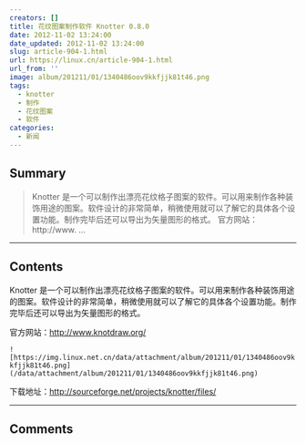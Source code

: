 ```yaml
---
creators: []
title: 花纹图案制作软件 Knotter 0.8.0
date: 2012-11-02 13:24:00
date_updated: 2012-11-02 13:24:00
slug: article-904-1.html
url: https://linux.cn/article-904-1.html
url_from: ''
image: album/201211/01/1340486oov9kkfjjk81t46.png
tags:
  - knotter
  - 制作
  - 花纹图案
  - 软件
categories:
  - 新闻
---
```


## Summary

> Knotter 是一个可以制作出漂亮花纹格子图案的软件。可以用来制作各种装饰用途的图案。软件设计的非常简单，稍微使用就可以了解它的具体各个设置功能。制作完毕后还可以导出为矢量图形的格式。
> 官方网站：http://www. ...

***

<!-- more -->

## Contents

Knotter 是一个可以制作出漂亮花纹格子图案的软件。可以用来制作各种装饰用途的图案。软件设计的非常简单，稍微使用就可以了解它的具体各个设置功能。制作完毕后还可以导出为矢量图形的格式。

官方网站：<http://www.knotdraw.org/>

`![https://img.linux.net.cn/data/attachment/album/201211/01/1340486oov9kkfjjk81t46.png](/data/attachment/album/201211/01/1340486oov9kkfjjk81t46.png)`

下载地址：<http://sourceforge.net/projects/knotter/files/>

***

## Comments
